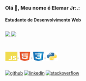 ### Olá 👋, Meu nome é Elemar Jr:.:
#### Estudante de Desenvolvimento Web

##

<div>
  <a href="https://github.com/Hyerus777">
  <img height="160em" src="https://github-readme-stats.vercel.app/api?username=Hyerus777&show_icons=true&theme=vue-dark&include_all_commits=true&count_private=true"/>
  <img height="160em" src="https://github-readme-stats.vercel.app/api/top-langs/?username=Hyerus777&layout=compact&langs_count=16&theme=vue-dark"/>
</div>

##
  
  <div style="display: inline_block"><br>
  <img align="center" alt="Elemar-Js" height="30" width="40" src="https://raw.githubusercontent.com/devicons/devicon/master/icons/javascript/javascript-plain.svg">
  <img align="center" alt="Elemar-HTML" height="30" width="40" src="https://raw.githubusercontent.com/devicons/devicon/master/icons/html5/html5-original.svg">
  <img align="center" alt="Elemar-CSS" height="30" width="40" src="https://raw.githubusercontent.com/devicons/devicon/master/icons/css3/css3-original.svg">
  <img align="center" alt="Elemar-Python" height="30" width="40" src="https://raw.githubusercontent.com/devicons/devicon/master/icons/python/python-original.svg">
</div>
  
##


[<img src='https://cdn.jsdelivr.net/npm/simple-icons@3.0.1/icons/github.svg' alt='github' height='40'>](https://github.com/https://github.com/Hyerus777)  [<img src='https://cdn.jsdelivr.net/npm/simple-icons@3.0.1/icons/linkedin.svg' alt='linkedin' height='40'>](https://www.linkedin.com/in/https://www.linkedin.com/in/elemar-dos-santos-j%C3%BAnior-a2a4351a5//)  [<img src='https://cdn.jsdelivr.net/npm/simple-icons@3.0.1/icons/stackoverflow.svg' alt='stackoverflow' height='40'>](https://stackoverflow.com/users/236381)  


